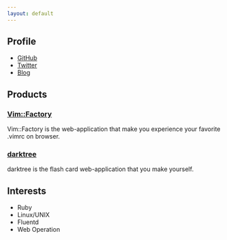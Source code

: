 ```yaml
---
layout: default
---
```


## Profile
- [GitHub](https://github.com/mogulla3)
- [Twitter](https://twitter.com/mogulla3)
- [Blog](http://sandragon.hatenablog.com/)

## Products

### [Vim::Factory](http://vimfactory.com)
Vim::Factory is the web-application that make you experience your favorite .vimrc on browser.

### [darktree](https://github.com/mogulla3/darktree)
darktree is the flash card web-application that you make yourself.

## Interests
- Ruby
- Linux/UNIX
- Fluentd
- Web Operation
